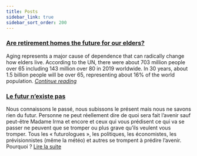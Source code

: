 ```yaml
---
title: Posts
sidebar_link: true
sidebar_sort_order: 200
---
```


### [Are retirement homes the future for our elders?](_posts/2021-05-10-retirement-home-future.md)
Aging represents a major cause of dependence that can radically change how elders live. According to the UN, there were about 703 million people over 65 including 143 million over 80 in 2019 worldwide. In 30 years, about 1.5 billion people will be over 65, representing about 16% of the world population. [*Continue reading*](_posts/2021-05-10-retirement-home-future.md)

### [Le futur n’existe pas](_posts/2021-03-11-FutureExistePas.md)
Nous connaissons le passé, nous subissons le présent mais nous ne savons rien du futur.
Personne ne peut réellement dire de quoi sera fait l’avenir sauf peut-être Madame Irma et encore et ceux qui vous prédisent ce qui va se passer ne peuvent que se tromper ou plus grave qu’ils veulent vous tromper. Tous les « futurologues », les politiques, les économistes,  les prévisionnistes (même la météo) et autres se trompent à prédire l’avenir. Pourquoi ? [Lire la suite](_posts/2021-03-11-FutureExistePas.md)